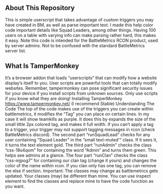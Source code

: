 ## About This Repository
This is simple userscript that takes advantage of custom triggers you may have created in BM, as well as parse important text. I made this help color code important details like Squad Leaders, among other things. Having 100 users on a table with varying info can make parsing rather hard, this makes it easy.
Note this code is intended for the BattleMetrics RCON product, used by server admins. Not to be confused with the standard BattleMetrics server list. 
## What Is TamperMonkey
It’s a browser addon that loads “userscripts” that can modify how a website display’s itself to you. User scripts are powerful tools that can totally modify websites. Remember, tampermonkey can pose significant security issues for your device if you install scripts from unknown sources. Only use scripts if you know what they are doing!
Installing TamperMonkey
https://www.tampermonkey.net/ (I recommend Stable)
Understanding The Code
The top of the code makes use of the triggers you can create within battlemetrics, it modifies the “Tag” you can place on certain lines. In my case it will show teamkills as purple. It does this by expands the size of the small little 2px colored tag, and makes it full width. If you can’t apply a tag to a trigger, your trigger may not support tagging messages in rcon (check BattleMetrics discord).
The second part “runSquadLead” checks for any user containing “Squad Leader” in the “small text-muted'” class. If it sees it, it turns the text element gold. 
The third part “runAdmin” checks the class “css-18s4qom” for containing the word “Admin” and turns them green. This helps see admins at a glance.
The four part “runClan” checks the class “css-mjpog7” for containing our clan tag (change it yours) and changes the color of the name within rcon. If you clan only has one tag, you can remove the else if section. 
Important: The classes may change as battlemetrics gets updated. Your classes (may) be different than mine. You can use inspect element to find the classes and replace mine to have the code function as you want. 
